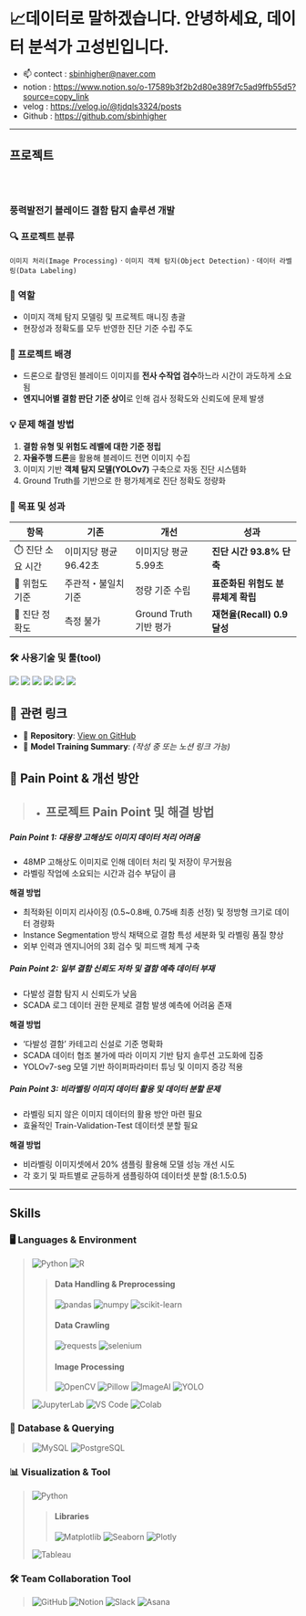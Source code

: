 # 📈데이터로 말하겠습니다. 안녕하세요, 데이터 분석가 고성빈입니다.


- 📫 contect : sbinhigher@naver.com
- notion : https://www.notion.so/o-17589b3f2b2d80e389f7c5ad9ffb55d5?source=copy_link
- velog : https://velog.io/@tjdqls3324/posts
- Github : https://github.com/sbinhigher
---

## 프로젝트
###### <br>
### **풍력발전기 블레이드 결함 탐지 솔루션 개발**

### 🔍 프로젝트 분류  
`이미지 처리(Image Processing)` · `이미지 객체 탐지(Object Detection)` · `데이터 라벨링(Data Labeling)`
### 🙋 역할  
- 이미지 객체 탐지 모델링 및 프로젝트 매니징 총괄  
- 현장성과 정확도를 모두 반영한 진단 기준 수립 주도
### 📂 프로젝트 배경
- 드론으로 촬영된 블레이드 이미지를 **전사 수작업 검수**하느라 시간이 과도하게 소요됨  
- **엔지니어별 결함 판단 기준 상이**로 인해 검사 정확도와 신뢰도에 문제 발생
### 💡 문제 해결 방법
1. **결함 유형 및 위험도 레벨에 대한 기준 정립**  
2. **자율주행 드론**을 활용해 블레이드 전면 이미지 수집  
3. 이미지 기반 **객체 탐지 모델(YOLOv7)** 구축으로 자동 진단 시스템화  
4. Ground Truth를 기반으로 한 평가체계로 진단 정확도 정량화
### 🚀 목표 및 성과
| 항목 | 기존 | 개선 | 성과 |
|------|-----------|------------|------|
| ⏱️ 진단 소요 시간 | 이미지당 평균 96.42초 | 이미지당 평균 5.99초 | **진단 시간 93.8% 단축** |
| 📏 위험도 기준 | 주관적・불일치 기준 | 정량 기준 수립 | **표준화된 위험도 분류체계 확립** |
| 🎯 진단 정확도 | 측정 불가 | Ground Truth 기반 평가 | **재현율(Recall) 0.9 달성** |
### 🛠️ 사용기술 및 툴(tool)

<p>
  <img src="https://img.shields.io/badge/Python-3776AB?style=flat&logo=python&logoColor=white"/>
  <img src="https://img.shields.io/badge/OpenCV-5C3EE8?style=flat&logo=opencv&logoColor=white"/>
  <img src="https://img.shields.io/badge/YOLOv7-black?style=flat&logo=github&logoColor=white"/>
  <img src="https://img.shields.io/badge/NumPy-013243?style=flat&logo=numpy&logoColor=white"/>
  <img src="https://img.shields.io/badge/Labelme-FFB000?style=flat&logo=OpenCV&logoColor=white"/>
  <img src="https://img.shields.io/badge/GCP-4285F4?style=flat&logo=googlecloud&logoColor=white"/>
</p>

## 🔗 관련 링크

- 📂 **Repository**: [View on GitHub](https://github.com/sbinhigher/image_labeling_project)
- 📝 **Model Training Summary**: *(작성 중 또는 노션 링크 가능)*

## 📌 Pain Point & 개선 방안
> - ## 프로젝트 Pain Point 및 해결 방법

##### Pain Point 1: 대용량 고해상도 이미지 데이터 처리 어려움
- 48MP 고해상도 이미지로 인해 데이터 처리 및 저장이 무거웠음  
- 라벨링 작업에 소요되는 시간과 검수 부담이 큼

**해결 방법**  
- 최적화된 이미지 리사이징 (0.5~0.8배, 0.75배 최종 선정) 및 정방형 크기로 데이터 경량화  
- Instance Segmentation 방식 채택으로 결함 특성 세분화 및 라벨링 품질 향상  
- 외부 인력과 엔지니어의 3회 검수 및 피드백 체계 구축

##### Pain Point 2: 일부 결함 신뢰도 저하 및 결함 예측 데이터 부재
- 다발성 결함 탐지 시 신뢰도가 낮음  
- SCADA 로그 데이터 권한 문제로 결함 발생 예측에 어려움 존재

**해결 방법**  
- ‘다발성 결함’ 카테고리 신설로 기준 명확화  
- SCADA 데이터 협조 불가에 따라 이미지 기반 탐지 솔루션 고도화에 집중  
- YOLOv7-seg 모델 기반 하이퍼파라미터 튜닝 및 이미지 증강 적용

##### Pain Point 3: 비라벨링 이미지 데이터 활용 및 데이터 분할 문제
- 라벨링 되지 않은 이미지 데이터의 활용 방안 마련 필요  
- 효율적인 Train-Validation-Test 데이터셋 분할 필요

**해결 방법**  
- 비라벨링 이미지셋에서 20% 샘플링 활용해 모델 성능 개선 시도  
- 각 호기 및 파트별로 균등하게 샘플링하여 데이터셋 분할 (8:1.5:0.5)

---
## Skills
### 🖥️ Languages & Environment
> ![Python](https://img.shields.io/badge/Python-3776AB?style=for-the-badge&logo=python&logoColor=white)
![R](https://img.shields.io/badge/R-276DC3?style=for-the-badge&logo=r&logoColor=white)
>>#### Data Handling & Preprocessing
>>![pandas](https://img.shields.io/badge/pandas-150458?style=for-the-badge&logo=pandas&logoColor=white)
![numpy](https://img.shields.io/badge/numpy-013243?style=for-the-badge&logo=numpy&logoColor=white)
![scikit-learn](https://img.shields.io/badge/scikit--learn-F7931E?style=for-the-badge&logo=scikit-learn&logoColor=white)
>>
>>#### Data Crawling
>>![requests](https://img.shields.io/badge/requests-2e6b73?style=for-the-badge&logo=python&logoColor=white)
![selenium](https://img.shields.io/badge/selenium-43B02A?style=for-the-badge&logo=selenium&logoColor=white)
>>
>>#### Image Processing
>>![OpenCV](https://img.shields.io/badge/OpenCV-5C3EE8?style=for-the-badge&logo=opencv&logoColor=white)
![Pillow](https://img.shields.io/badge/Pillow-FFD343?style=for-the-badge&logo=python&logoColor=white)
![ImageAI](https://img.shields.io/badge/Image-2B3E50?style=for-the-badge&logo=python&logoColor=white)
![YOLO](https://img.shields.io/badge/YOLOv7-FF6600?style=for-the-badge&logo=python&logoColor=white)
>
> ![JupyterLab](https://img.shields.io/badge/JupyterLab-F37626?style=for-the-badge&logo=jupyter&logoColor=white)
![VS Code](https://img.shields.io/badge/VS%20Code-007ACC?style=for-the-badge&logo=visualstudiocode&logoColor=white)
![Colab](https://img.shields.io/badge/Colab-F9AB00?style=for-the-badge&logo=googlecolab&logoColor=white)
### 💾 Database & Querying
> ![MySQL](https://img.shields.io/badge/MySQL-4479A1?style=for-the-badge&logo=mysql&logoColor=white)
![PostgreSQL](https://img.shields.io/badge/PostgreSQL-4169E1?style=for-the-badge&logo=postgresql&logoColor=white)

### 📊 Visualization & Tool
>![Python](https://img.shields.io/badge/Python-3776AB?style=for-the-badge&logo=python&logoColor=white)
>> #### Libraries
>>![Matplotlib](https://img.shields.io/badge/Matplotlib-11557C?style=for-the-badge&logo=matplotlib&logoColor=white)
![Seaborn](https://img.shields.io/badge/Seaborn-49A2A6?style=for-the-badge&logo=python&logoColor=white)
![Plotly](https://img.shields.io/badge/Plotly-3F4F75?style=for-the-badge&logo=plotly&logoColor=white)
>
>![Tableau](https://img.shields.io/badge/Tableau-00539F?style=for-the-badge&logo=tableau&logoColor=E97627)
### 🛠️ Team Collaboration Tool
> ![GitHub](https://img.shields.io/badge/GitHub-181717?style=for-the-badge&logo=github&logoColor=white)
![Notion](https://img.shields.io/badge/Notion-000000?style=for-the-badge&logo=notion&logoColor=white)
![Slack](https://img.shields.io/badge/Slack-4A154B?style=for-the-badge&logo=slack&logoColor=white)
![Asana](https://img.shields.io/badge/Asana-E51C23?style=for-the-badge&logo=asana&logoColor=white)



